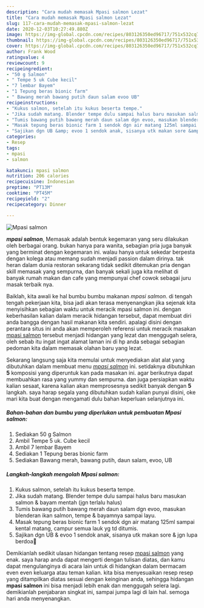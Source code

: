 ```yaml
---
description: "Cara mudah memasak Mpasi salmon Lezat"
title: "Cara mudah memasak Mpasi salmon Lezat"
slug: 117-cara-mudah-memasak-mpasi-salmon-lezat
date: 2020-12-03T10:27:49.880Z
image: https://img-global.cpcdn.com/recipes/803126350ed96717/751x532cq70/mpasi-salmon-foto-resep-utama.jpg
thumbnail: https://img-global.cpcdn.com/recipes/803126350ed96717/751x532cq70/mpasi-salmon-foto-resep-utama.jpg
cover: https://img-global.cpcdn.com/recipes/803126350ed96717/751x532cq70/mpasi-salmon-foto-resep-utama.jpg
author: Frank Wood
ratingvalue: 4
reviewcount: 9
recipeingredient:
- "50 g Salmon"
- " Tempe 5 uk Cube kecil"
- "7 lembar Bayem"
- "1 Tepung beras bionic farm"
- " Bawang merah bawang putih daun salam evoo UB"
recipeinstructions:
- "Kukus salmon, setelah itu kukus beserta tempe."
- "Jika sudah matang. Blender tempe dulu sampai halus baru masukan salmon &amp; bayam mentah (jgn terlalu halus)"
- "Tumis bawang putih bawang merah daun salam dgn evoo, masukan blenderan ikan salmon, tempe &amp; bayamnya sampai layu."
- "Masak tepung beras bionic farm 1 sendok dgn air matang 125ml sampai kental matang, campur semua lauk yg td ditumis."
- "Sajikan dgn UB &amp; evoo 1 sendok anak, sisanya utk makan sore &amp; jgn lupa berdoa💃"
categories:
- Resep
tags:
- mpasi
- salmon

katakunci: mpasi salmon 
nutrition: 206 calories
recipecuisine: Indonesian
preptime: "PT13M"
cooktime: "PT45M"
recipeyield: "2"
recipecategory: Dinner

---
```



![Mpasi salmon](https://img-global.cpcdn.com/recipes/803126350ed96717/751x532cq70/mpasi-salmon-foto-resep-utama.jpg)

<b><i>mpasi salmon</i></b>, Memasak adalah bentuk kegemaran yang seru dilakukan oleh berbagai orang. bukan hanya para wanita, sebagian pria juga banyak yang berminat dengan kegemaran ini. walau hanya untuk sekedar berpesta dengan kolega atau memang sudah menjadi passion dalam dirinya. tak heran dalam dunia restoran sekarang tidak sedikit ditemukan pria dengan skill memasak yang sempurna, dan banyak sekali juga kita melihat di banyak rumah makan dan cafe yang mempunyai chef cowok sebagai juru masak terbaik nya.



Baiklah, kita awali ke hal bumbu bumbu makanan <i>mpasi salmon</i>. di tengah tengah pekerjaan kita, bisa jadi akan terasa menyenangkan jika sejenak kita menyisihkan sebagian waktu untuk meracik mpasi salmon ini. dengan keberhasilan kalian dalam meracik hidangan tersebut, dapat membuat diri anda bangga dengan hasil makanan kita sendiri. apalagi disini dengan perantara situs ini anda akan memperoleh referensi untuk meracik masakan <u>mpasi salmon</u> tersebut menjadi hidangan yang lezat dan menggugah selera, oleh sebab itu ingat ingat alamat laman ini di hp anda sebagai sebagian pedoman kita dalam memasak olahan baru yang lezat.


Sekarang langsung saja kita memulai untuk menyediakan alat alat yang dibutuhkan dalam membuat menu <u><i>mpasi salmon</i></u> ini. setidaknya dibutuhkan <b>5</b> komposisi yang diperuntuk kan pada masakan ini. agar berikutnya dapat membuahkan rasa yang yummy dan sempurna. dan juga persiapkan waktu kalian sesaat, karena kalian akan memprosesnya sedikit banyak dengan <b>5</b> langkah. saya harap segala yang dibutuhkan sudah kalian punyai disini, oke mari kita buat dengan mengamati dulu bahan keperluan selanjutnya ini.

<!--inarticleads1-->

##### Bahan-bahan dan bumbu yang diperlukan untuk pembuatan Mpasi salmon:

1. Sediakan 50 g Salmon
1. Ambil  Tempe 5 uk. Cube kecil
1. Ambil 7 lembar Bayem
1. Sediakan 1 Tepung beras bionic farm
1. Sediakan  Bawang merah, bawang putih, daun salam, evoo, UB




<!--inarticleads2-->

##### Langkah-langkah mengolah Mpasi salmon:

1. Kukus salmon, setelah itu kukus beserta tempe.
1. Jika sudah matang. Blender tempe dulu sampai halus baru masukan salmon &amp; bayam mentah (jgn terlalu halus)
1. Tumis bawang putih bawang merah daun salam dgn evoo, masukan blenderan ikan salmon, tempe &amp; bayamnya sampai layu.
1. Masak tepung beras bionic farm 1 sendok dgn air matang 125ml sampai kental matang, campur semua lauk yg td ditumis.
1. Sajikan dgn UB &amp; evoo 1 sendok anak, sisanya utk makan sore &amp; jgn lupa berdoa💃




Demikianlah sedikit ulasan hidangan tentang resep <u>mpasi salmon</u> yang enak. saya harap anda dapat mengerti dengan tulisan diatas, dan kamu dapat mengulanginya di acara lain untuk di hidangkan dalam bermacam even even keluarga atau teman kalian. kita bisa menyesuaikan resep resep yang ditampilkan diatas sesuai dengan keinginan anda, sehingga hidangan <b>mpasi salmon</b> ini bisa menjadi lebih enak dan menggugah selera lagi. demikianlah penjabaran singkat ini, sampai jumpa lagi di lain hal. semoga hari anda menyenangkan.

